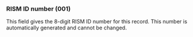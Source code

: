 ### RISM ID number (001)

This field gives the 8-digit RISM ID number for this record. This number is automatically generated and cannot be changed.
